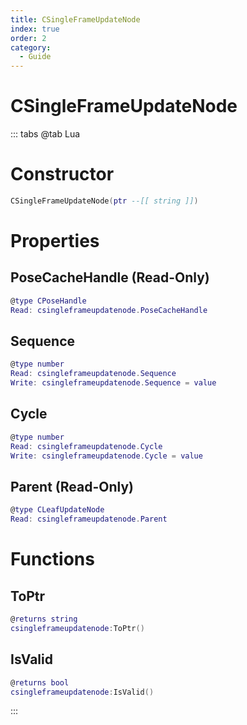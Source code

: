 ```yaml
---
title: CSingleFrameUpdateNode
index: true
order: 2
category:
  - Guide
---
```


# CSingleFrameUpdateNode

::: tabs
@tab Lua
# Constructor
```lua
CSingleFrameUpdateNode(ptr --[[ string ]])
```
# Properties
## PoseCacheHandle (Read-Only)
```lua
@type CPoseHandle
Read: csingleframeupdatenode.PoseCacheHandle
```
## Sequence 
```lua
@type number
Read: csingleframeupdatenode.Sequence
Write: csingleframeupdatenode.Sequence = value
```
## Cycle 
```lua
@type number
Read: csingleframeupdatenode.Cycle
Write: csingleframeupdatenode.Cycle = value
```
## Parent (Read-Only)
```lua
@type CLeafUpdateNode
Read: csingleframeupdatenode.Parent
```
# Functions
## ToPtr
```lua
@returns string
csingleframeupdatenode:ToPtr()
```
## IsValid
```lua
@returns bool
csingleframeupdatenode:IsValid()
```

:::